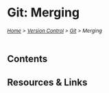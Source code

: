 # Git: Merging

<em>
<sub><a href='../../README.md'>Home</a> > <a href='../version-control.md'>Version Control</a> > <a href='./git.md'>Git</a> > Merging</sub>
</em>
<br />
<br />

## Contents

## Resources & Links
